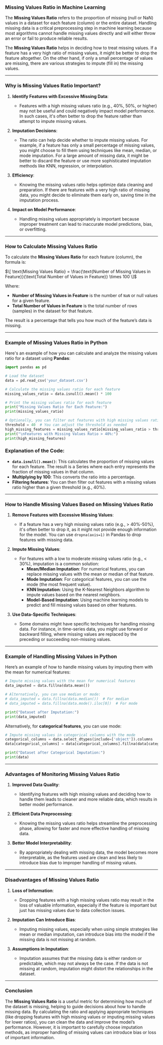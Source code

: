### **Missing Values Ratio in Machine Learning**

The **Missing Values Ratio** refers to the proportion of missing (null or NaN) values in a dataset for each feature (column) or the entire dataset. Handling missing data is a critical preprocessing step in machine learning because most algorithms cannot handle missing values directly and will either throw an error or fail to produce reliable results.

The **Missing Values Ratio** helps in deciding how to treat missing values. If a feature has a very high ratio of missing values, it might be better to drop the feature altogether. On the other hand, if only a small percentage of values are missing, there are various strategies to impute (fill in) the missing values.

---

### **Why is Missing Values Ratio Important?**

1. **Identify Features with Excessive Missing Data**:
   - Features with a high missing values ratio (e.g., 40%, 50%, or higher) may not be useful and could negatively impact model performance. In such cases, it's often better to drop the feature rather than attempt to impute missing values.

2. **Imputation Decisions**:
   - The ratio can help decide whether to impute missing values. For example, if a feature has only a small percentage of missing values, you might choose to fill them using techniques like mean, median, or mode imputation. For a large amount of missing data, it might be better to discard the feature or use more sophisticated imputation methods like KNN, regression, or interpolation.

3. **Efficiency**:
   - Knowing the missing values ratio helps optimize data cleaning and preparation. If there are features with a very high ratio of missing data, you might decide to eliminate them early on, saving time in the imputation process.

4. **Impact on Model Performance**:
   - Handling missing values appropriately is important because improper treatment can lead to inaccurate model predictions, bias, or overfitting.

---

### **How to Calculate Missing Values Ratio**

To calculate the **Missing Values Ratio** for each feature (column), the formula is:

$\[
\text{Missing Values Ratio} = \frac{\text{Number of Missing Values in Feature}}{\text{Total Number of Values in Feature}} \times 100
\]$

Where:
- **Number of Missing Values in Feature** is the number of `NaN` or null values for a given feature.
- **Total Number of Values in Feature** is the total number of rows (samples) in the dataset for that feature.

The result is a percentage that tells you how much of the feature’s data is missing.

---

### **Example of Missing Values Ratio in Python**

Here's an example of how you can calculate and analyze the missing values ratio for a dataset using **Pandas**:

```python
import pandas as pd

# Load the dataset
data = pd.read_csv('your_dataset.csv')

# Calculate the missing values ratio for each feature
missing_values_ratio = data.isnull().mean() * 100

# Print the missing values ratio for each feature
print("Missing Values Ratio for Each Feature:")
print(missing_values_ratio)

# Optionally, you can filter out features with high missing values ratio
threshold = 40  # You can adjust the threshold as needed
high_missing_features = missing_values_ratio[missing_values_ratio > threshold]
print("\nFeatures with Missing Values Ratio > 40%:")
print(high_missing_features)
```

### **Explanation of the Code**:
- **`data.isnull().mean()`**: This calculates the proportion of missing values for each feature. The result is a Series where each entry represents the fraction of missing values in that column.
- **Multiplying by 100**: This converts the ratio into a percentage.
- **Filtering features**: You can then filter out features with a missing values ratio higher than a given threshold (e.g., 40%).

---

### **How to Handle Missing Values Based on Missing Values Ratio**

1. **Remove Features with Excessive Missing Values**:
   - If a feature has a very high missing values ratio (e.g., > 40%-50%), it's often better to drop it, as it might not provide enough information for the model. You can use `dropna(axis=1)` in Pandas to drop features with missing data.

2. **Impute Missing Values**:
   - For features with a low to moderate missing values ratio (e.g., < 30%), imputation is a common solution:
     - **Mean/Median Imputation**: For numerical features, you can replace missing values with the mean or median of that feature.
     - **Mode Imputation**: For categorical features, you can use the mode (the most frequent value).
     - **KNN Imputation**: Using the K-Nearest Neighbors algorithm to impute values based on the nearest neighbors.
     - **Model-Based Imputation**: Using machine learning models to predict and fill missing values based on other features.

3. **Use Data-Specific Techniques**:
   - Some domains might have specific techniques for handling missing data. For instance, in time-series data, you might use forward or backward filling, where missing values are replaced by the preceding or succeeding non-missing values.

---

### **Example of Handling Missing Values in Python**

Here’s an example of how to handle missing values by imputing them with the mean for numerical features:

```python
# Impute missing values with the mean for numerical features
data_imputed = data.fillna(data.mean())

# Alternatively, you can use median or mode:
# data_imputed = data.fillna(data.median())  # For median
# data_imputed = data.fillna(data.mode().iloc[0])  # For mode

print("Dataset after Imputation:")
print(data_imputed)
```

Alternatively, for **categorical features**, you can use mode:

```python
# Impute missing values in categorical columns with the mode
categorical_columns = data.select_dtypes(include=['object']).columns
data[categorical_columns] = data[categorical_columns].fillna(data[categorical_columns].mode().iloc[0])

print("Dataset after Categorical Imputation:")
print(data)
```

---

### **Advantages of Monitoring Missing Values Ratio**

1. **Improved Data Quality**:
   - Identifying features with high missing values and deciding how to handle them leads to cleaner and more reliable data, which results in better model performance.

2. **Efficient Data Preprocessing**:
   - Knowing the missing values ratio helps streamline the preprocessing phase, allowing for faster and more effective handling of missing data.

3. **Better Model Interpretability**:
   - By appropriately dealing with missing data, the model becomes more interpretable, as the features used are clean and less likely to introduce bias due to improper handling of missing values.

---

### **Disadvantages of Missing Values Ratio**

1. **Loss of Information**:
   - Dropping features with a high missing values ratio may result in the loss of valuable information, especially if the feature is important but just has missing values due to data collection issues.

2. **Imputation Can Introduce Bias**:
   - Imputing missing values, especially when using simple strategies like mean or median imputation, can introduce bias into the model if the missing data is not missing at random.

3. **Assumptions in Imputation**:
   - Imputation assumes that the missing data is either random or predictable, which may not always be the case. If the data is not missing at random, imputation might distort the relationships in the dataset.

---

### **Conclusion**

The **Missing Values Ratio** is a useful metric for determining how much of the dataset is missing, helping to guide decisions about how to handle missing data. By calculating the ratio and applying appropriate techniques (like dropping features with high missing values or imputing missing values for lower ratios), you can clean the data and improve the model’s performance. However, it is important to carefully choose imputation methods, as improper handling of missing values can introduce bias or loss of important information.
